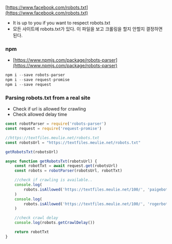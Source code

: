 [https://www.facebook.com/robots.txt](https://www.facebook.com/robots.txt)

- It is up to you if you want to respect robots.txt
- 모든 사이트에 robots.txt가 있다. 이 파일을 보고 크롤링을 할지 안할지 결정하면 된다.

### npm

- [https://www.npmjs.com/package/robots-parser](https://www.npmjs.com/package/robots-parser)

```kotlin
npm i --save robots-parser
npm i --save request-promise 
npm i --save request 
```

### Parsing robots.txt from a real site

- Check if url is allowed for crawling
- Check allowed delay time

```jsx
const robotParser = require('robots-parser')
const request = require('request-promise')

//https://textfiles.meulie.net/robots.txt
const robotsUrl = "https://textfiles.meulie.net/robots.txt"

getRobotsTxt(robotsUrl)

async function getRobotsTxt(robotsUrl) {
    const robotTxt = await request.get(robotsUrl)
    const robots = robotParser(robotsUrl, robotTxt)

    //check if crawling is available..
    console.log(
        robots.isAllowed('https://textfiles.meulie.net/100/', 'paigebot')
    )
    console.log(
        robots.isAllowed('https://textfiles.meulie.net/100/', 'rogerbot')
    )

    //check crawl delay
    console.log(robots.getCrawlDelay())

    return robotTxt
}
```